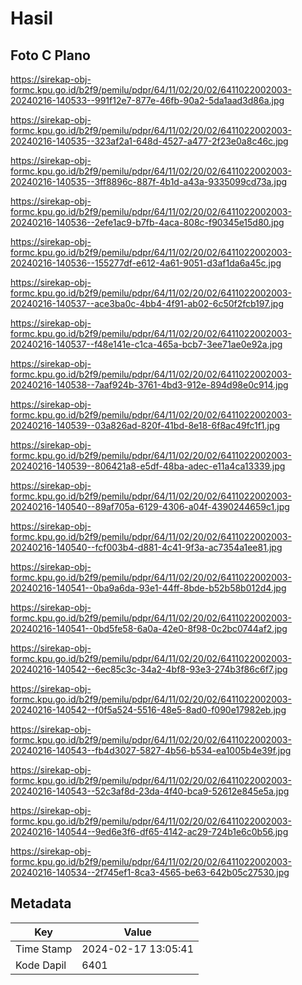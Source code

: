 # Hasil

## Foto C Plano

https://sirekap-obj-formc.kpu.go.id/b2f9/pemilu/pdpr/64/11/02/20/02/6411022002003-20240216-140533--991f12e7-877e-46fb-90a2-5da1aad3d86a.jpg

https://sirekap-obj-formc.kpu.go.id/b2f9/pemilu/pdpr/64/11/02/20/02/6411022002003-20240216-140535--323af2a1-648d-4527-a477-2f23e0a8c46c.jpg

https://sirekap-obj-formc.kpu.go.id/b2f9/pemilu/pdpr/64/11/02/20/02/6411022002003-20240216-140535--3ff8896c-887f-4b1d-a43a-9335099cd73a.jpg

https://sirekap-obj-formc.kpu.go.id/b2f9/pemilu/pdpr/64/11/02/20/02/6411022002003-20240216-140536--2efe1ac9-b7fb-4aca-808c-f90345e15d80.jpg

https://sirekap-obj-formc.kpu.go.id/b2f9/pemilu/pdpr/64/11/02/20/02/6411022002003-20240216-140536--155277df-e612-4a61-9051-d3af1da6a45c.jpg

https://sirekap-obj-formc.kpu.go.id/b2f9/pemilu/pdpr/64/11/02/20/02/6411022002003-20240216-140537--ace3ba0c-4bb4-4f91-ab02-6c50f2fcb197.jpg

https://sirekap-obj-formc.kpu.go.id/b2f9/pemilu/pdpr/64/11/02/20/02/6411022002003-20240216-140537--f48e141e-c1ca-465a-bcb7-3ee71ae0e92a.jpg

https://sirekap-obj-formc.kpu.go.id/b2f9/pemilu/pdpr/64/11/02/20/02/6411022002003-20240216-140538--7aaf924b-3761-4bd3-912e-894d98e0c914.jpg

https://sirekap-obj-formc.kpu.go.id/b2f9/pemilu/pdpr/64/11/02/20/02/6411022002003-20240216-140539--03a826ad-820f-41bd-8e18-6f8ac49fc1f1.jpg

https://sirekap-obj-formc.kpu.go.id/b2f9/pemilu/pdpr/64/11/02/20/02/6411022002003-20240216-140539--806421a8-e5df-48ba-adec-e11a4ca13339.jpg

https://sirekap-obj-formc.kpu.go.id/b2f9/pemilu/pdpr/64/11/02/20/02/6411022002003-20240216-140540--89af705a-6129-4306-a04f-4390244659c1.jpg

https://sirekap-obj-formc.kpu.go.id/b2f9/pemilu/pdpr/64/11/02/20/02/6411022002003-20240216-140540--fcf003b4-d881-4c41-9f3a-ac7354a1ee81.jpg

https://sirekap-obj-formc.kpu.go.id/b2f9/pemilu/pdpr/64/11/02/20/02/6411022002003-20240216-140541--0ba9a6da-93e1-44ff-8bde-b52b58b012d4.jpg

https://sirekap-obj-formc.kpu.go.id/b2f9/pemilu/pdpr/64/11/02/20/02/6411022002003-20240216-140541--0bd5fe58-6a0a-42e0-8f98-0c2bc0744af2.jpg

https://sirekap-obj-formc.kpu.go.id/b2f9/pemilu/pdpr/64/11/02/20/02/6411022002003-20240216-140542--6ec85c3c-34a2-4bf8-93e3-274b3f86c6f7.jpg

https://sirekap-obj-formc.kpu.go.id/b2f9/pemilu/pdpr/64/11/02/20/02/6411022002003-20240216-140542--f0f5a524-5516-48e5-8ad0-f090e17982eb.jpg

https://sirekap-obj-formc.kpu.go.id/b2f9/pemilu/pdpr/64/11/02/20/02/6411022002003-20240216-140543--fb4d3027-5827-4b56-b534-ea1005b4e39f.jpg

https://sirekap-obj-formc.kpu.go.id/b2f9/pemilu/pdpr/64/11/02/20/02/6411022002003-20240216-140543--52c3af8d-23da-4f40-bca9-52612e845e5a.jpg

https://sirekap-obj-formc.kpu.go.id/b2f9/pemilu/pdpr/64/11/02/20/02/6411022002003-20240216-140544--9ed6e3f6-df65-4142-ac29-724b1e6c0b56.jpg

https://sirekap-obj-formc.kpu.go.id/b2f9/pemilu/pdpr/64/11/02/20/02/6411022002003-20240216-140534--2f745ef1-8ca3-4565-be63-642b05c27530.jpg


## Metadata

| Key        | Value               |
| ---------- | ------------------- |
| Time Stamp | 2024-02-17 13:05:41 |
| Kode Dapil | 6401                |



